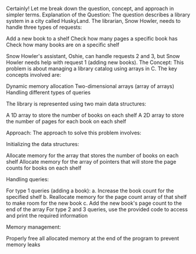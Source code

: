 Certainly! Let me break down the question, concept, and approach in simpler terms.
Explanation of the Question:
The question describes a library system in a city called HuskyLand. The librarian, Snow Howler, needs to handle three types of requests:

Add a new book to a shelf
Check how many pages a specific book has
Check how many books are on a specific shelf

Snow Howler's assistant, Oshie, can handle requests 2 and 3, but Snow Howler needs help with request 1 (adding new books).
The Concept:
This problem is about managing a library catalog using arrays in C. The key concepts involved are:

Dynamic memory allocation
Two-dimensional arrays (array of arrays)
Handling different types of queries

The library is represented using two main data structures:

A 1D array to store the number of books on each shelf
A 2D array to store the number of pages for each book on each shelf

Approach:
The approach to solve this problem involves:

Initializing the data structures:

Allocate memory for the array that stores the number of books on each shelf
Allocate memory for the array of pointers that will store the page counts for books on each shelf


Handling queries:

For type 1 queries (adding a book):
a. Increase the book count for the specified shelf
b. Reallocate memory for the page count array of that shelf to make room for the new book
c. Add the new book's page count to the end of the array
For type 2 and 3 queries, use the provided code to access and print the required information


Memory management:

Properly free all allocated memory at the end of the program to prevent memory leaks